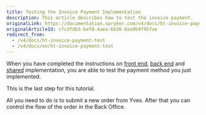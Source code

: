 ```yaml
---
title: Testing the Invoice Payment Implementation
description: This article describes how to test the invoice payment.
originalLink: https://documentation.spryker.com/v4/docs/ht-invoice-payment-test
originalArticleId: cfcdfdb3-baf8-4aea-bb36-8aa9b9f457ae
redirect_from:
  - /v4/docs/ht-invoice-payment-test
  - /v4/docs/en/ht-invoice-payment-test
---
```


When you have completed the instructions on [front end](/docs/scos/dev/developer-guides/202001.0/development-guide/back-end/data-manipulation/payment-methods/invoice/implementing-invoice-payment-in-front-end.html), [back end](/docs/scos/dev/developer-guides/202001.0/development-guide/back-end/data-manipulation/payment-methods/invoice/implementing-invoice-payment-in-back-end.html) and [shared](/docs/scos/dev/developer-guides/202001.0/development-guide/back-end/data-manipulation/payment-methods/invoice/implementing-invoice-payment-in-front-end.html-be-shared) implementation, you are able to test the payment method you just implemented.

 This is the last step for this tutorial.

All you need to do is to submit a new order from Yves. After that you can control the flow of the order in the Back Office.

